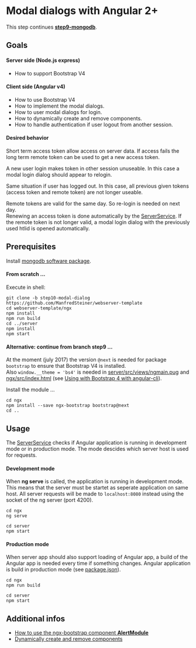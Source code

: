 # Modal dialogs with Angular 2+

This step continues **[step9-mongodb](../../blob/step9-mongodb/README.md)**.

## Goals

#### Server side (Node.js express)

* How to support Bootstrap V4

#### Client side (Angular v4)

* How to use Bootstrap V4
* How to implement the modal dialogs.
* How to user modal dialogs for login.
* How to dynamically create and remove components.
* How to handle authentication if user logout from another session.
 
#### Desired behavior

Short term access token allow access on server data. If access fails the long term 
remote token can be used to get a new access token.

A new user login makes token in other session unuseable. In this case a modal login 
dialog should appear to relogin.

Same situation if user has logged out. In this case, all previous given tokens (access token 
and remote token) are not longer useable.

Remote tokens are valid for the same day. So re-login is needed on next day.  
Renewing an access token is done automatically by the [ServerService](ngx/src/app/services/server.service.ts). 
If the remote token is not longer valid, a modal login dialog with the previously used htlid is opened 
automatically.


## Prerequisites

Install [mongodb software package][mongodb-install].

#### From scratch ...

Execute in shell:

```
git clone -b step10-modal-dialog https://github.com/ManfredSteiner/webserver-template
cd webserver-template/ngx
npm install
npm run build
cd ../server
npm install
npm start
```

#### Alternative: continue from branch step9 ...

At the moment (july 2017) the version `@next` is needed for package `bootstrap` to ensure that Bootstrap V4 is installed.   
Also `window.__theme = 'bs4'` is needed in [server/src/views/ngmain.pug](server/src/views/ngmain.pug) and
[ngx/src/index.html](ngx/src/index.html) (see [Using with Bootstrap 4 with angular-cli][info-bootstrap4-ngx-cli]).

Install the module ...

```
cd ngx
npm install --save ngx-bootstrap bootstrap@next
cd ..
```

## Usage

The [ServerService](ngx/src/app/services/server.service.ts) checks if Angular application is running 
in development mode or in production mode. The mode descides which server host is used for requests.

#### Development mode

When **ng serve** is called, the application is running in development mode. This means
that the server must be startet as seperate application on same host. All server requests
will be made to `localhost:8080` instead using the socket of the ng server (port 4200).

```
cd ngx
ng serve
```
```
cd server
npm start
```
#### Production mode

When server app should also support loading of Angular app, a build of the Angular app 
is needed every time if something changes. Angular application is build in production mode 
(see [package.json](ngx/package.json)).
```
cd ngx
npm run build
```
```
cd server
npm start
```

## Additional infos

* [How to use the ngx-bootstrap component **AlertModule**][info-ngx-bootstrap-with-ng-cli]
* [Dynamically create and remove components][info-ngx-dynamic-component-loader]

[mongodb-install]: https://docs.mongodb.com/manual/tutorial/install-mongodb-on-ubuntu/
[npm-ngx-bootstrap]: https://www.npmjs.com/package/ngx-bootstrap
[npm-bootstrap]: https://www.npmjs.com/package/bootstrap

[info-ngx-bootstrap-with-ng-cli]: https://github.com/valor-software/ngx-bootstrap/blob/development/docs/getting-started/ng-cli.md#getting-started-with-angular-cli
[comment]: https://ponyfoo.com/articles/json-web-tokens-vs-session-cookies

[info-bootstrap4-ngx-cli]: https://github.com/valor-software/ngx-bootstrap/blob/development/docs/getting-started/bootstrap4.md#let-ngx-bootstrap-know-you-are-using-bs4

[comment]:[https://stackoverflow.com/questions/36342890/in-angular2-how-to-know-when-any-form-input-field-lost-focus
[info-ngx-dynamic-component-loader]:https://angular.io/guide/dynamic-component-loader